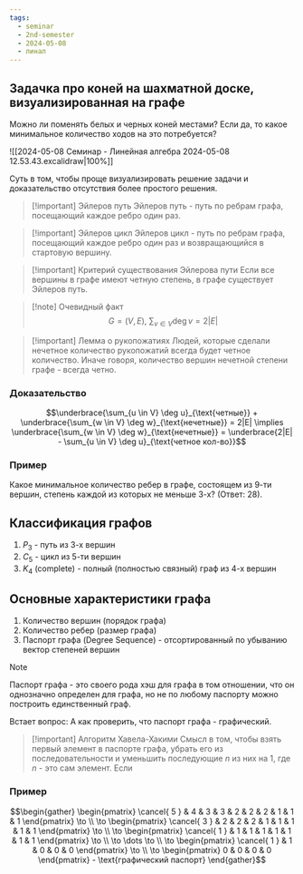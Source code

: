 ```yaml
---
tags:
  - seminar
  - 2nd-semester
  - 2024-05-08
  - линал
---
```


## Задачка про коней на шахматной доске, визуализированная на графе

Можно ли поменять белых и черных коней местами? Если да, то какое минимальное количество ходов на это потребуется?

![[2024-05-08 Семинар - Линейная алгебра 2024-05-08 12.53.43.excalidraw|100%]]

Суть в том, чтобы проще визуализировать решение задачи и доказательство отсутствия более простого решения.

> [!important] Эйлеров путь
> Эйлеров путь - путь по ребрам графа, посещающий каждое ребро один раз.

> [!important] Эйлеров цикл
> Эйлеров цикл - путь по ребрам графа, посещающий каждое ребро один раз и возвращающийся в стартовую вершину.

> [!important] Критерий существования Эйлерова пути
> Если все вершины в графе имеют четную степень, в графе существует Эйлеров путь.

> [!note] Очевидный факт
> $$G = (V,E), \ \sum_{v \in V} \deg v = 2 |E|$$

> [!important] Лемма о рукопожатиях
> Людей, которые сделали нечетное количество рукопожатий всегда будет четное количество. Иначе говоря, количество вершин нечетной степени графе - всегда четно.

### Доказательство

$$\underbrace{\sum_{u \in V} \deg u}_{\text{четные}} + \underbrace{\sum_{w \in V} \deg w}_{\text{нечетные}} = 2|E| \implies \underbrace{\sum_{w \in V} \deg w}_{\text{нечетные}} = \underbrace{2|E| - \sum_{u \in V} \deg u}_{\text{четное кол-во}}$$

### Пример

Какое минимальное количество ребер в графе, состоящем из 9-ти вершин, степень каждой из которых не меньше 3-х? (Ответ: 28).

## Классификация графов

1. $P_{3}$ - путь из 3-х вершин
2. $C_{5}$ - цикл из 5-ти вершин
3. $K_{4}$ (complete) - полный (полностью связный) граф из 4-х вершин

## Основные характеристики графа

1. Количество вершин (порядок графа)
2. Количество ребер (размер графа)
3. Паспорт графа (Degree Sequence) - отсортированный по убыванию вектор степеней вершин

> [!note]
> Паспорт графа - это своего рода хэш для графа в том отношении, что он однозначно определен для графа, но не по любому паспорту можно построить единственный граф.

Встает вопрос: А как проверить, что паспорт графа - графический.

> [!important] Алгоритм Хавела-Хакими
> Смысл в том, чтобы взять первый элемент в паспорте графа, убрать его из последовательности и уменьшить последующие $n$ из них на $1$, где $n$ - это сам элемент. Если 

### Пример

$$\begin{gather}
\begin{pmatrix}
\cancel{ 5 } & 4 & 3 & 3 & 2 & 2 & 2 & 1 & 1 & 1
\end{pmatrix} \to \\
\to \begin{pmatrix}
\cancel{ 3 } & 2 & 2 & 2 & 1 & 1 & 1 & 1 & 1 
\end{pmatrix} \to \\
\to \begin{pmatrix}
\cancel{ 1 } & 1 & 1 & 1 & 1 & 1 & 1 & 1
\end{pmatrix} \to \\
\to \dots \to \\
\to \begin{pmatrix}
\cancel{ 1 } & 1 & 0 & 0 & 0
\end{pmatrix} \to \\
\to \begin{pmatrix}
0 & 0 & 0 & 0
\end{pmatrix} - \text{графический паспорт}
\end{gather}$$
